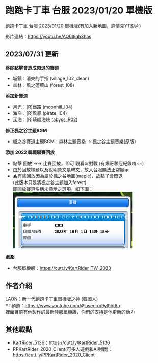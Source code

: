 # 跑跑卡丁車 台服 2023/01/20 單機版
 跑跑卡丁車 台服 2023/01/20 單機版(有加入新地圖，詳情見YT影片)
 
 影片連結：https://youtu.be/AQ6I9ah3has

 ## 2023/07/31 更新

**移除點擊會造成閃退的賽道**
- 城鎮：消失的手指 (village_I02_clean)
- 森林：風之蓬萊山 (forest_I08)

**添加新賽道**
 
- 月光：[R]鐵路 (moonhill_I04)
- 海盜：[R]風暴 (pirate_I04)
- 深海：[R]崎嶇海峽 (abyss_R02)
 

**修正楓之谷主題BGM**
 
- 楓之谷賽道主題BGM：森林主題音樂 → 楓之谷主題音樂(原版)
 
 
**添加 2022 韓職聯賽回放**
 
- 點擊 回放 →→ 比賽回放，即可 觀看or對戰 (有爆哥奪冠紀錄唷~~)
- 由於回放標題以及說明原文是韓文，放入台服無法正常顯示
- ⚠️有些回放因為屬於楓之谷地圖(maple)，故點了會閃退  
(此版本只是將楓之谷主題加入forest)  
即回放賽道名稱未顯示之選項，如下圖：  
![image](https://github.com/KennyYang0726/KartRider_TW/blob/main/picture1.png)

**_載點_**
 - 台服單機版：https://cutt.ly/KartRider_TW_2023

 ## 作者介紹
 LAON：新一代跑跑卡丁車單機版之神 (韓國人)  
 YT頻道：https://www.youtube.com/@user-xu9yl9ht6o  
 裡面目前有他製作的最新陸服單機版，你們的支持是他更新的動力

 ## 其他載點
 - KartRider_5136：https://cutt.ly/KartRider_5136
 - PPKartRider_2020_Client(可多人遊戲和AI對戰)：https://cutt.ly/PPKartRider_2020_Client

 
